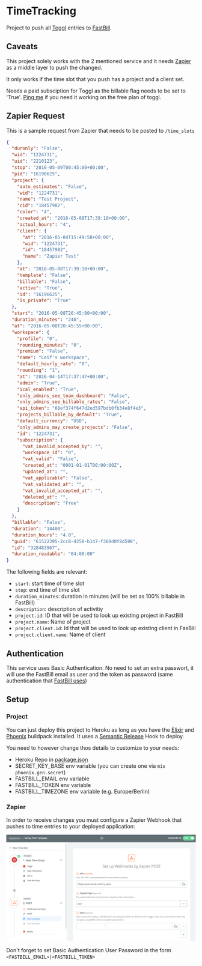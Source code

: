 # TimeTracking

Project to push all [Toggl](https://toggl.com) entries to [FastBill](https://www.fastbill.com).

## Caveats

This project solely works with the 2 mentioned service and it needs [Zapier](https://zapier.com) as a middle layer to push the changed.

It only works if the time slot that you push has a project and a client set.

Needs a paid subsciption for Toggl as the billable flag needs to be set to 'True'. [Ping me](http://twitter.com/leifg) if you need it working on the free plan of toggl.

## Zapier Request

This is a sample request from Zapier that needs to be posted to `/time_slots`

```json
{
  "duronly": "False",
  "wid": "1224731",
  "uid": "2210123",
  "stop": "2016-05-09T00:45:00+00:00",
  "pid": "16196625",
  "project": {
    "auto_estimates": "False",
    "wid": "1224731",
    "name": "Test Project",
    "cid": "18457982",
    "color": "4",
    "created_at": "2016-05-08T17:39:10+00:00",
    "actual_hours": "4",
    "client": {
      "at": "2016-05-04T15:49:58+00:00",
      "wid": "1224731",
      "id": "18457982",
      "name": "Zapier Test"
    },
    "at": "2016-05-08T17:39:10+00:00",
    "template": "False",
    "billable": "False",
    "active": "True",
    "id": "16196625",
    "is_private": "True"
  },
  "start": "2016-05-08T20:45:00+00:00",
  "duration_minutes": "240",
  "at": "2016-05-08T20:45:55+00:00",
  "workspace": {
    "profile": "0",
    "rounding_minutes": "0",
    "premium": "False",
    "name": "Leif's workspace",
    "default_hourly_rate": "0",
    "rounding": "1",
    "at": "2016-04-14T17:37:47+00:00",
    "admin": "True",
    "ical_enabled": "True",
    "only_admins_see_team_dashboard": "False",
    "only_admins_see_billable_rates": "False",
    "api_token": "68ef374f647d2ed597bdb0fb34e8f4e3",
    "projects_billable_by_default": "True",
    "default_currency": "USD",
    "only_admins_may_create_projects": "False",
    "id": "1224731",
    "subscription": {
      "vat_invalid_accepted_by": "",
      "workspace_id": "0",
      "vat_valid": "False",
      "created_at": "0001-01-01T00:00:00Z",
      "updated_at": "",
      "vat_applicable": "False",
      "vat_validated_at": "",
      "vat_invalid_accepted_at": "",
      "deleted_at": "",
      "description": "Free"
    }
  },
  "billable": "False",
  "duration": "14400",
  "duration_hours": "4.0",
  "guid": "61522395-2cc8-4258-b147-f360d0f8d598",
  "id": "328483967",
  "duration_readable": "04:00:00"
}
```

The following fields are relevant:

  - `start`: start time of time slot
  - `stop`: end time of time slot
  - `duration_minutes`: duration in minutes (will be set as 100% billable in FastBill)
  - `description`: description of activitiy
  - `project.id`: ID that will be used to look up existing project in FastBill
  - `project.name`: Name of project
  - `project.client.id`: Id that will be used to look up existing client in FasBill
  - `project.client.name`: Name of client

## Authentication

This service uses Basic Authentication. No need to set an extra passwort, it will use the FastBill email as user and the token as password (same authentication that [FastBill uses](https://www.fastbill.com/api/#authentification))

## Setup

### Project

You can just deploy this project to Heroku as long as you have the [Elixir](https://github.com/HashNuke/heroku-buildpack-elixir) and [Phoenix](https://github.com/gjaldon/heroku-buildpack-phoenix-static) buildpack installed.
It uses a [Semantic Release](https://github.com/semantic-release/semantic-release) Hook to deploy.

You need to however change thos details to customize to your needs:

  - Heroku Repo in [package.json](https://github.com/leifg/time_tracking/blob/master/package.json#L16)
  - SECRET_KEY_BASE env variable (you can create one via `mix phoenix.gen.secret`)
  - FASTBILL_EMAIL env variable
  - FASTBILL_TOKEN env variable
  - FASTBILL_TIMEZONE env variable (e.g. Europe/Berlin)

### Zapier

In order to receive changes you must configure a Zapier Webhook that pushes to time entries to your deployed application:

![Zapier Setup](/zapier-setup.png?raw=true)

Don't forget to set Basic Authentication User Password in the form `<FASTBILL_EMAIL>|<FASTBILL_TOKEN>`
